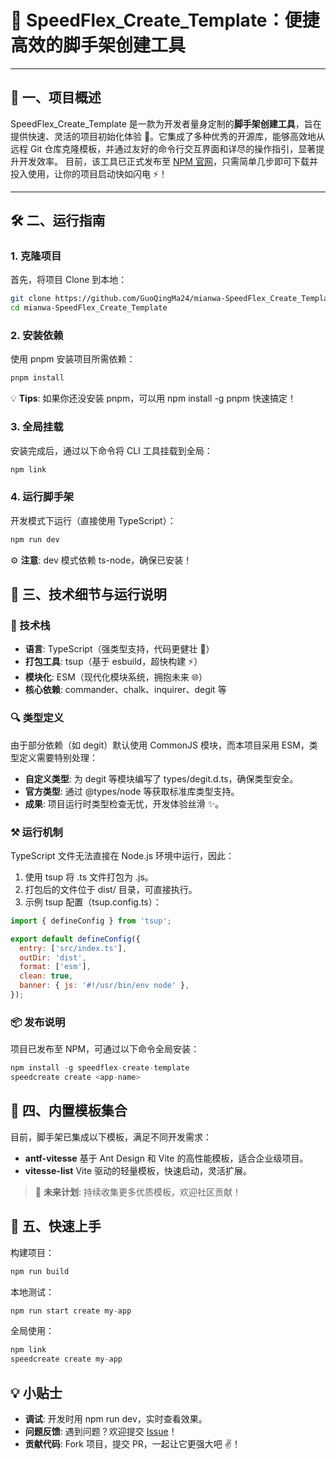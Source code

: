 # 🚀 SpeedFlex_Create_Template：便捷高效的脚手架创建工具

------

## 🌟 一、项目概述

SpeedFlex_Create_Template 是一款为开发者量身定制的**脚手架创建工具**，旨在提供快速、灵活的项目初始化体验 🎉。它集成了多种优秀的开源库，能够高效地从远程 Git 仓库克隆模板，并通过友好的命令行交互界面和详尽的操作指引，显著提升开发效率。
 目前，该工具已正式发布至 [NPM 官网](https://www.npmjs.com/)，只需简单几步即可下载并投入使用，让你的项目启动快如闪电 ⚡！

------

## 🛠️ 二、运行指南

### 1. 克隆项目

首先，将项目 Clone 到本地：

```bash
git clone https://github.com/GuoQingMa24/mianwa-SpeedFlex_Create_Template.git
cd mianwa-SpeedFlex_Create_Template
```

### 2. 安装依赖

使用 pnpm 安装项目所需依赖：

```bash
pnpm install
```

💡 **Tips**: 如果你还没安装 pnpm，可以用 npm install -g pnpm 快速搞定！

### 3. 全局挂载

安装完成后，通过以下命令将 CLI 工具挂载到全局：

```bash
npm link
```

### 4. 运行脚手架

开发模式下运行（直接使用 TypeScript）：

```bash
npm run dev
```

⚙️ **注意**: dev 模式依赖 ts-node，确保已安装！

## 📘 三、技术细节与运行说明

### 🧬 技术栈

- **语言**: TypeScript（强类型支持，代码更健壮 💪）
- **打包工具**: tsup（基于 esbuild，超快构建 ⚡）
- **模块化**: ESM（现代化模块系统，拥抱未来 🌐）
- **核心依赖**: commander、chalk、inquirer、degit 等

### 🔍 类型定义

由于部分依赖（如 degit）默认使用 CommonJS 模块，而本项目采用 ESM，类型定义需要特别处理：

- **自定义类型**: 为 degit 等模块编写了 types/degit.d.ts，确保类型安全。
- **官方类型**: 通过 @types/node 等获取标准库类型支持。
- **成果**: 项目运行时类型检查无忧，开发体验丝滑 ✨。

### ⚒️ 运行机制

TypeScript 文件无法直接在 Node.js 环境中运行，因此：

1. 使用 tsup 将 .ts 文件打包为 .js。
2. 打包后的文件位于 dist/ 目录，可直接执行。
3. 示例 tsup 配置（tsup.config.ts）：

```js
import { defineConfig } from 'tsup';

export default defineConfig({
  entry: ['src/index.ts'],
  outDir: 'dist',
  format: ['esm'],
  clean: true,
  banner: { js: '#!/usr/bin/env node' },
});
```

### 📦 发布说明

项目已发布至 NPM，可通过以下命令全局安装：

```js
npm install -g speedflex-create-template
speedcreate create <app-name>
```

## 🎨 四、内置模板集合

目前，脚手架已集成以下模板，满足不同开发需求：

- **antf-vitesse**
   基于 Ant Design 和 Vite 的高性能模板，适合企业级项目。
- **vitesse-list**
   Vite 驱动的轻量模板，快速启动，灵活扩展。

> 🌈 **未来计划**: 持续收集更多优质模板，欢迎社区贡献！

## 🎉 五、快速上手

构建项目：

```js
npm run build
```

本地测试：

```js
npm run start create my-app
```

全局使用：

```js
npm link
speedcreate create my-app
```

## 💡 小贴士

- **调试**: 开发时用 npm run dev，实时查看效果。
- **问题反馈**: 遇到问题？欢迎提交 [Issue](https://github.com/GuoQingMa24/mianwa-SpeedFlex_Create_Template/issues)！
- **贡献代码**: Fork 项目，提交 PR，一起让它更强大吧 ✌️！

